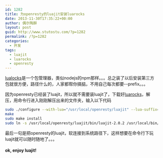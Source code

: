 ```yaml
---
id: 1282
title: 为openresty的luajit安装luarocks
date: 2013-11-30T17:35:22+00:00
author: 偶尔陶醉
layout: post
guid: http://www.stutostu.com/?p=1282
permalink: /?p=1282
categories:
  - 开发
tags:
  - luajit
  - luarocks
  - openresty
---
```


[lualocks](http://luarocks.org/)是一个包管理器，类似nodejs的npm那样。。。总之装了以后安装第三方包就很方便，路径什么的，人家都帮你搞掂，不用自己每次都要--prefix。。。

因为openresty已经装了luajit，所以就不需要装luajit了，下载好[luarocks](http://luarocks.org/)，解压，用命令行进入刚刚解压出来的文件夹，输入以下代码

```bash
sudo ./configure --with-lua="/usr/local/openresty/luajit" --lua-suffix="jit" --with-lua-include="/usr/local/openresty/luajit/include/luajit-2.0"
make
sudo make install
sudo ln -s /usr/local/openresty/luajit/bin/luajit-2.0.2 /usr/local/bin/luajit
```

最后一句是把openresty的luajit，软连接到系统路径下，这样想要在命令行下玩luajit就可以随时随地了。。。

#### ok, enjoy luajit!